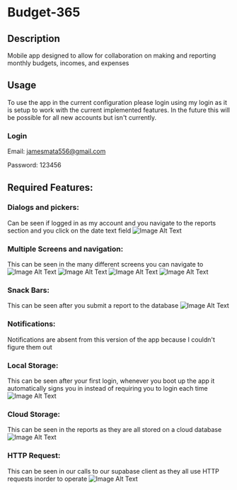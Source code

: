 # Budget-365

## Description
Mobile app designed to allow for collaboration on making and reporting monthly budgets, incomes, and expenses 

## Usage
To use the app in the current configuration please login using my login as it is setup to work with the current implemented features. In the future this will be possible for all new accounts but isn't currently.

### Login

Email: jamesmata556@gmail.com

Password: 123456

## Required Features:

### Dialogs and pickers:
Can be seen if logged in as my account and you navigate to the reports section and you click on the date text field
![Image Alt Text](client/assets/images/dialogs.png)

### Multiple Screens and navigation:
This can be seen in the many different screens you can navigate to 
![Image Alt Text](client/assets/images/login.png)
![Image Alt Text](client/assets/images/home.png)
![Image Alt Text](client/assets/images/report.png)
![Image Alt Text](client/assets/images/data.png)

### Snack Bars:
This can be seen after you submit a report to the database
![Image Alt Text](client/assets/images/snackbar.png)

### Notifications:
Notifications are absent from this version of the app because I couldn't figure them out

### Local Storage:
This can be seen after your first login, whenever you boot up the app it automatically signs you in instead of requiring you to login each time
![Image Alt Text](client/assets/images/localcode.png)

### Cloud Storage:
This can be seen in the reports as they are all stored on a cloud database
![Image Alt Text](client/assets/images/cloudcode.png)

### HTTP Request:
This can be seen in our calls to our supabase client as they all use HTTP requests inorder to operate
![Image Alt Text](client/assets/images/supabase.png)
